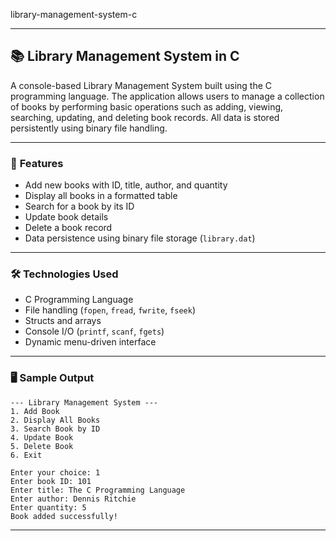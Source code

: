 library-management-system-c

---

## 📚 **Library Management System in C**

A console-based Library Management System built using the C programming language. The application allows users to manage a collection of books by performing basic operations such as adding, viewing, searching, updating, and deleting book records. All data is stored persistently using binary file handling.

---

### 🔧 **Features**
- Add new books with ID, title, author, and quantity
- Display all books in a formatted table
- Search for a book by its ID
- Update book details
- Delete a book record
- Data persistence using binary file storage (`library.dat`)

---

### 🛠️ **Technologies Used**
- C Programming Language
- File handling (`fopen`, `fread`, `fwrite`, `fseek`)
- Structs and arrays
- Console I/O (`printf`, `scanf`, `fgets`)
- Dynamic menu-driven interface

---

### 🖥️ **Sample Output**
```
--- Library Management System ---
1. Add Book
2. Display All Books
3. Search Book by ID
4. Update Book
5. Delete Book
6. Exit

Enter your choice: 1
Enter book ID: 101
Enter title: The C Programming Language
Enter author: Dennis Ritchie
Enter quantity: 5
Book added successfully!
```

---
